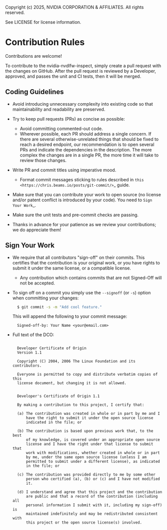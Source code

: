 Copyright (c) 2025, NVIDIA CORPORATION & AFFILIATES. All rights reserved.

See LICENSE for license information.

Contribution Rules
==================

Contributions are welcome!

To contribute to the nvidia-nvdlfw-inspect, simply create a pull request with the changes on GitHub.
After the pull request is reviewed by a Developer, approved, and passes the unit and CI tests,
then it will be merged.

Coding Guidelines
-----------------

* Avoid introducing unnecessary complexity into existing code so that maintainability and
  readability are preserved.

* Try to keep pull requests (PRs) as concise as possible:

  - Avoid committing commented-out code.
  - Wherever possible, each PR should address a single concern. If there are several
    otherwise-unrelated things that should be fixed to reach a desired endpoint, our recommendation
    is to open several PRs and indicate the dependencies in the description. The more complex the
    changes are in a single PR, the more time it will take to review those changes.

* Write PR and commit titles using imperative mood.

  - Format commit messages sticking to rules described in
    `this <https://chris.beams.io/posts/git-commit/>`_ guide.

* Make sure that you can contribute your work to open source (no license and/or patent conflict is
  introduced by your code). You need to `Sign Your Work`_.

* Make sure the unit tests and pre-commit checks are passing.

* Thanks in advance for your patience as we review your contributions; we do appreciate them!

Sign Your Work
--------------

* We require that all contributors "sign-off" on their commits. This certifies that the contribution
  is your original work, or you have rights to submit it under the same license, or a compatible
  license.

  * Any contribution which contains commits that are not Signed-Off will not be accepted.

* To sign off on a commit you simply use the `--signoff` (or `-s`) option when committing your changes:

  ```bash
    $ git commit -s -m "Add cool feature."
  ```
  This will append the following to your commit message:

  ```
    Signed-off-by: Your Name <your@email.com>
  ```
* Full text of the DCO:

  ```

    Developer Certificate of Origin
    Version 1.1

    Copyright (C) 2004, 2006 The Linux Foundation and its contributors.

    Everyone is permitted to copy and distribute verbatim copies of this
    license document, but changing it is not allowed.
  ```

  ```

    Developer's Certificate of Origin 1.1

    By making a contribution to this project, I certify that:

    (a) The contribution was created in whole or in part by me and I
        have the right to submit it under the open source license
        indicated in the file; or

    (b) The contribution is based upon previous work that, to the best
        of my knowledge, is covered under an appropriate open source
        license and I have the right under that license to submit that
        work with modifications, whether created in whole or in part
        by me, under the same open source license (unless I am
        permitted to submit under a different license), as indicated
        in the file; or

    (c) The contribution was provided directly to me by some other
        person who certified (a), (b) or (c) and I have not modified
        it.

    (d) I understand and agree that this project and the contribution
        are public and that a record of the contribution (including all
        personal information I submit with it, including my sign-off) is
        maintained indefinitely and may be redistributed consistent with
        this project or the open source license(s) involved.
  ```
